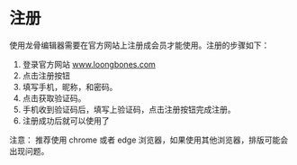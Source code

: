 # 注册

使用龙骨编辑器需要在官方网站上注册成会员才能使用。注册的步骤如下：
1. 登录官方网站 www.loongbones.com
2. 点击注册按钮
3. 填写手机，昵称，和密码。
4. 点击获取验证码。
5. 手机收到验证码后，填写上验证码，点击注册按钮完成注册。
6. 注册成功后就可以使用了

注意：
推荐使用 chrome 或者 edge 浏览器，如果使用其他浏览器，排版可能会出现问题。